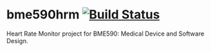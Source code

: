 # bme590hrm [![Build Status](https://travis-ci.org/sputney13/bme590hrm.svg?branch=master)](https://travis-ci.org/sputney13/bme590hrm)
Heart Rate Monitor project for BME590: Medical Device and Software Design.
